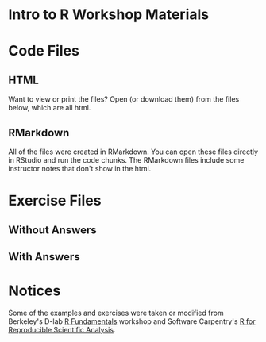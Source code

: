 # Intro to R Workshop Materials

# Code Files

## HTML

Want to view or print the files?  Open (or download them) from the files below, which are all html.



## RMarkdown

All of the files were created in RMarkdown.  You can open these files directly in RStudio and run the code chunks.  The RMarkdown files include some instructor notes that don't show in the html. 


# Exercise Files

## Without Answers

## With Answers


# Notices

Some of the examples and exercises were taken or modified from Berkeley's D-lab [R Fundamentals](https://github.com/dlab-berkeley/R-Fundamentals) workshop and Software Carpentry's [R for Reproducible Scientific Analysis](http://swcarpentry.github.io/r-novice-gapminder/). 
